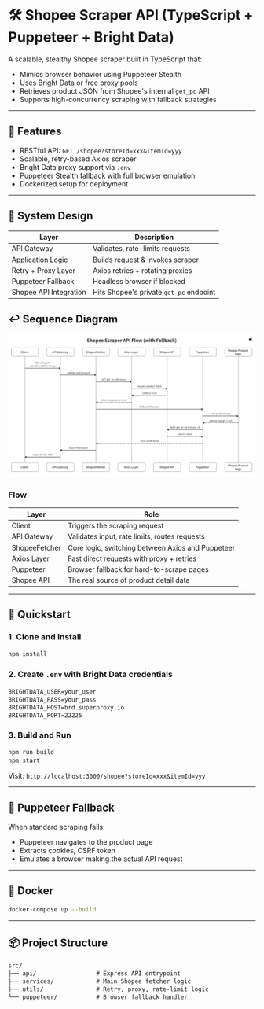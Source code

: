 # 🛠 Shopee Scraper API (TypeScript + Puppeteer + Bright Data)

A scalable, stealthy Shopee scraper built in TypeScript that:
- Mimics browser behavior using Puppeteer Stealth
- Uses Bright Data or free proxy pools
- Retrieves product JSON from Shopee's internal `get_pc` API
- Supports high-concurrency scraping with fallback strategies

---

## 🎯 Features

- RESTful API: `GET /shopee?storeId=xxx&itemId=yyy`
- Scalable, retry-based Axios scraper
- Bright Data proxy support via `.env`
- Puppeteer Stealth fallback with full browser emulation
- Dockerized setup for deployment

---

## 📐 System Design

| Layer                         | Description |
|------------------------------|-------------|
| API Gateway                  | Validates, rate-limits requests |
| Application Logic            | Builds request & invokes scraper |
| Retry + Proxy Layer          | Axios retries + rotating proxies |
| Puppeteer Fallback           | Headless browser if blocked |
| Shopee API Integration       | Hits Shopee's private `get_pc` endpoint |

## ↩️ Sequence Diagram
![Sequence Diagram](docs/seq_diagram.png)

### Flow
| Layer         | Role                                              |
| ------------- | ------------------------------------------------- |
| Client        | Triggers the scraping request                     |
| API Gateway   | Validates input, rate limits, routes requests     |
| ShopeeFetcher | Core logic, switching between Axios and Puppeteer |
| Axios Layer   | Fast direct requests with proxy + retries         |
| Puppeteer     | Browser fallback for hard-to-scrape pages         |
| Shopee API    | The real source of product detail data            |

---

## 🚀 Quickstart

### 1. Clone and Install

```bash
npm install
```

### 2. Create `.env` with Bright Data credentials

```env
BRIGHTDATA_USER=your_user
BRIGHTDATA_PASS=your_pass
BRIGHTDATA_HOST=brd.superproxy.io
BRIGHTDATA_PORT=22225
```

### 3. Build and Run

```bash
npm run build
npm start
```

Visit: `http://localhost:3000/shopee?storeId=xxx&itemId=yyy`

---

## 🧪 Puppeteer Fallback

When standard scraping fails:
- Puppeteer navigates to the product page
- Extracts cookies, CSRF token
- Emulates a browser making the actual API request

---

## 🐳 Docker

```bash
docker-compose up --build
```

---

## 📦 Project Structure

```
src/
├── api/                 # Express API entrypoint
├── services/            # Main Shopee fetcher logic
├── utils/               # Retry, proxy, rate-limit logic
└── puppeteer/           # Browser fallback handler
```